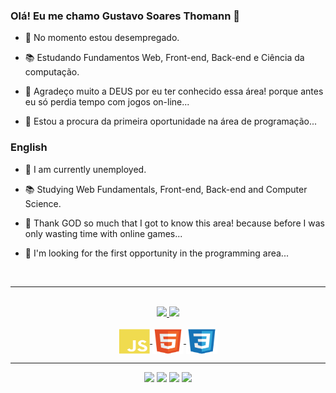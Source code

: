 ### Olá! Eu me chamo Gustavo Soares Thomann 👋
   
- 🤷 No momento estou desempregado.

- 📚 Estudando Fundamentos Web, Front-end, Back-end e Ciência da computação.

- 🙏 Agradeço muito a DEUS por eu ter conhecido essa área! porque antes eu só perdia tempo com jogos on-line...

- 🤝 Estou a procura da primeira oportunidade na área de programação...

### English

- 🤷 I am currently unemployed.

- 📚 Studying Web Fundamentals, Front-end, Back-end and Computer Science.

- 🙏 Thank GOD so much that I got to know this area! because before I was only wasting time with online games...

- 🤝 I'm looking for the first opportunity in the programming area...
<br>
<hr>
<br>
<div align="center">
  <a href="https://github.com/guuhgst">
  <img height="150em" src="https://github-readme-stats.vercel.app/api?username=guuhgst&show_icons=true&theme=tokyonight&include_all_commits=true&count_private=true"/>
  <img height="150em" src="https://github-readme-stats.vercel.app/api/top-langs/?username=guuhgst&layout=compact&langs_count=7&theme=tokyonight"/>
</div>
  
<div style="display: inline_block" align="center"><br>
  <img align="center" alt="gustavo-JS" height="40" width="50" src="https://raw.githubusercontent.com/devicons/devicon/master/icons/javascript/javascript-plain.svg">
  <img align="center" alt="gustavo-HTML" height="40" width="50" src="https://raw.githubusercontent.com/devicons/devicon/master/icons/html5/html5-original.svg">
  <img align="center" alt="gustavo-CSS" height="40" width="50" src="https://raw.githubusercontent.com/devicons/devicon/master/icons/css3/css3-original.svg">
<!--   <img align="right" alt="gustavo-gif" height="150px" width="150px" src="https://media.giphy.com/media/XdhxKwFxwyJxeme1DO/giphy.gif"> -->
</div>
<hr>
<div align="center">
  <a href="https://www.facebook.com/profile.php?id=100006005023941" target="_blank"><img src="https://img.shields.io/badge/Facebook-1877F2?style=for-the-badge&logo=facebook&logoColor=white" target="_blank"></a>
  <a href="https://www.instagram.com/guuhgst/" target="_blank"><img src="https://img.shields.io/badge/-Instagram-%23E4405F?style=for-the-badge&logo=instagram&logoColor=white" target="_blank"></a>
  <a href="https://www.linkedin.com/in/gustavo-soares-5a1a1a222/" target="_blank"><img src="https://img.shields.io/badge/-LinkedIn-%230077B5?style=for-the-badge&logo=linkedin&logoColor=white" target="_blank"></a> 
  <a href = "mailto:gustavosoaresthomann@gmail.com"><img src="https://img.shields.io/badge/-Gmail-%23333?style=for-the-badge&logo=gmail&logoColor=white" target="_blank"></a>
</div>
